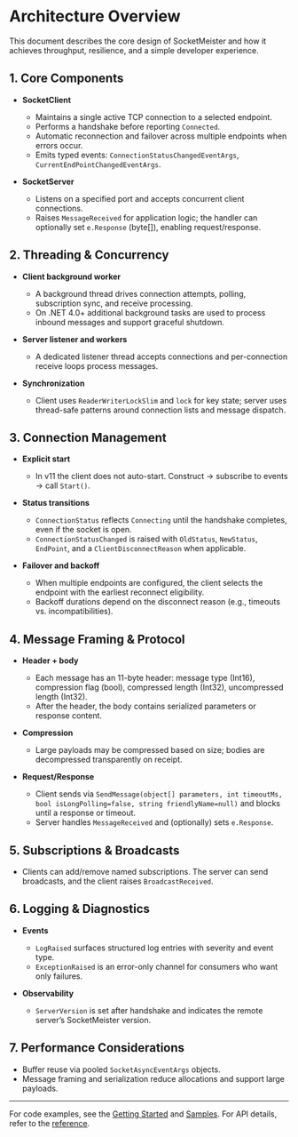 # Architecture Overview

This document describes the core design of SocketMeister and how it achieves throughput, resilience, and a simple developer experience.

## 1. Core Components

- **SocketClient**
  - Maintains a single active TCP connection to a selected endpoint.
  - Performs a handshake before reporting `Connected`.
  - Automatic reconnection and failover across multiple endpoints when errors occur.
  - Emits typed events: `ConnectionStatusChangedEventArgs`, `CurrentEndPointChangedEventArgs`.

- **SocketServer**
  - Listens on a specified port and accepts concurrent client connections.
  - Raises `MessageReceived` for application logic; the handler can optionally set `e.Response` (byte[]), enabling request/response.

## 2. Threading & Concurrency

- **Client background worker**
  - A background thread drives connection attempts, polling, subscription sync, and receive processing.
  - On .NET 4.0+ additional background tasks are used to process inbound messages and support graceful shutdown.

- **Server listener and workers**
  - A dedicated listener thread accepts connections and per-connection receive loops process messages.

- **Synchronization**
  - Client uses `ReaderWriterLockSlim` and `lock` for key state; server uses thread-safe patterns around connection lists and message dispatch.

## 3. Connection Management

- **Explicit start**
  - In v11 the client does not auto-start. Construct → subscribe to events → call `Start()`.

- **Status transitions**
  - `ConnectionStatus` reflects `Connecting` until the handshake completes, even if the socket is open.
  - `ConnectionStatusChanged` is raised with `OldStatus`, `NewStatus`, `EndPoint`, and a `ClientDisconnectReason` when applicable.

- **Failover and backoff**
  - When multiple endpoints are configured, the client selects the endpoint with the earliest reconnect eligibility.
  - Backoff durations depend on the disconnect reason (e.g., timeouts vs. incompatibilities).

## 4. Message Framing & Protocol

- **Header + body**
  - Each message has an 11-byte header: message type (Int16), compression flag (bool), compressed length (Int32), uncompressed length (Int32).
  - After the header, the body contains serialized parameters or response content.

- **Compression**
  - Large payloads may be compressed based on size; bodies are decompressed transparently on receipt.

- **Request/Response**
  - Client sends via `SendMessage(object[] parameters, int timeoutMs, bool isLongPolling=false, string friendlyName=null)` and blocks until a response or timeout.
  - Server handles `MessageReceived` and (optionally) sets `e.Response`.

## 5. Subscriptions & Broadcasts

- Clients can add/remove named subscriptions. The server can send broadcasts, and the client raises `BroadcastReceived`.

## 6. Logging & Diagnostics

- **Events**
  - `LogRaised` surfaces structured log entries with severity and event type.
  - `ExceptionRaised` is an error-only channel for consumers who want only failures.

- **Observability**
  - `ServerVersion` is set after handshake and indicates the remote server’s SocketMeister version.

## 7. Performance Considerations

- Buffer reuse via pooled `SocketAsyncEventArgs` objects.
- Message framing and serialization reduce allocations and support large payloads.

---

For code examples, see the [Getting Started](getting-started.md) and [Samples](samples/index.md). For API details, refer to the [reference](/api/index.html).